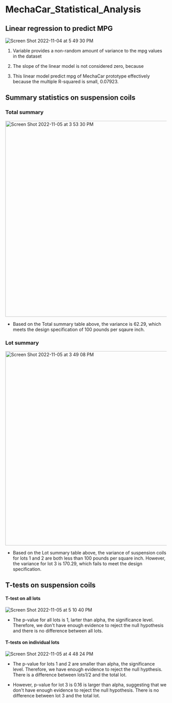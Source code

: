 # MechaCar_Statistical_Analysis

## Linear regression to predict MPG

![Screen Shot 2022-11-04 at 5 49 30 PM](https://user-images.githubusercontent.com/108419097/200080113-762b8a34-541e-4dc6-9fef-2c9973514a20.png)

1. Variable provides a non-random amount of variance to the mpg values in the dataset

2. The slope of the linear model is not considered zero, because 

3. This linear model predict mpg of MechaCar prototype effectively because the multiple R-squared is small, 0.07923.


## Summary statistics on suspension coils

### Total summary
<img width="610" alt="Screen Shot 2022-11-05 at 3 53 30 PM" src="https://user-images.githubusercontent.com/108419097/200138573-498147ec-9dbc-4a58-b9ea-4c155e95f6b3.png">

- Based on the Total summary table above, the variance is 62.29, which meets the design specification of 100 pounds per sqaure inch. 

### Lot summary

<img width="605" alt="Screen Shot 2022-11-05 at 3 49 08 PM" src="https://user-images.githubusercontent.com/108419097/200138570-917dd834-03ff-4b20-9dec-51bbab14b1d2.png">

- Based on the Lot summary table above, the variance of suspension coils for lots 1 and 2 are both less than 100 pounds per square inch.  However, the variance for lot 3 is 170.29, which fails to meet the design specification.

## T-tests on suspension coils

#### T-test on all lots
![Screen Shot 2022-11-05 at 5 10 40 PM](https://user-images.githubusercontent.com/108419097/200141449-57cbfaf3-4eba-4365-bb09-5917b5ea7bca.png)

- The p-value for all lots is 1, larter than alpha, the significance level. Therefore, we don't have enough evidence to reject the null hypothesis and there is no difference between all lots.

#### T-tests on individual lots
![Screen Shot 2022-11-05 at 4 48 24 PM](https://user-images.githubusercontent.com/108419097/200141078-c6cf5b79-9c9d-4a0c-b58d-2116805f62fa.png)

- The p-value for lots 1 and 2 are smaller than alpha, the significance level. Therefore, we have enough evidence to reject the null hypthesis.  There is a difference between lots1/2 and the total lot.

-  However, p-value for lot 3 is 0.16 is larger than alpha, suggesting that we don't have enough evidence to reject the null hypothesis. There is no difference between lot 3 and the total lot. 



